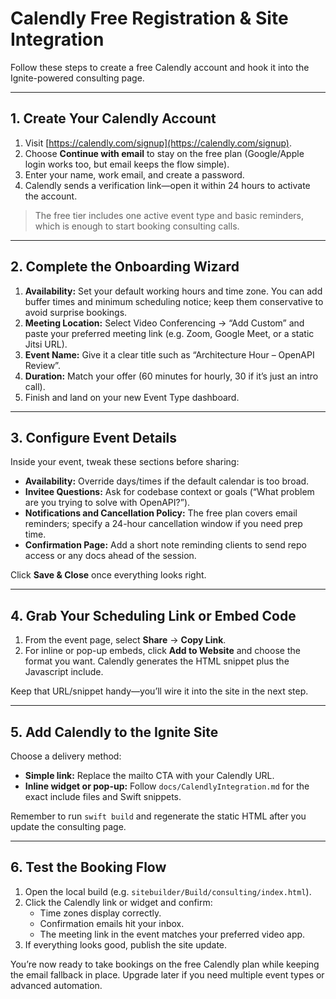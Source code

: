 # Calendly Free Registration & Site Integration

Follow these steps to create a free Calendly account and hook it into the Ignite-powered consulting page.

---

## 1. Create Your Calendly Account

1. Visit [https://calendly.com/signup](https://calendly.com/signup).  
2. Choose **Continue with email** to stay on the free plan (Google/Apple login works too, but email keeps the flow simple).  
3. Enter your name, work email, and create a password.  
4. Calendly sends a verification link—open it within 24 hours to activate the account.

> The free tier includes one active event type and basic reminders, which is enough to start booking consulting calls.

---

## 2. Complete the Onboarding Wizard

1. **Availability:** Set your default working hours and time zone. You can add buffer times and minimum scheduling notice; keep them conservative to avoid surprise bookings.  
2. **Meeting Location:** Select Video Conferencing → “Add Custom” and paste your preferred meeting link (e.g. Zoom, Google Meet, or a static Jitsi URL).  
3. **Event Name:** Give it a clear title such as “Architecture Hour – OpenAPI Review”.  
4. **Duration:** Match your offer (60 minutes for hourly, 30 if it’s just an intro call).  
5. Finish and land on your new Event Type dashboard.

---

## 3. Configure Event Details

Inside your event, tweak these sections before sharing:

- **Availability:** Override days/times if the default calendar is too broad.  
- **Invitee Questions:** Ask for codebase context or goals (“What problem are you trying to solve with OpenAPI?”).  
- **Notifications and Cancellation Policy:** The free plan covers email reminders; specify a 24-hour cancellation window if you need prep time.  
- **Confirmation Page:** Add a short note reminding clients to send repo access or any docs ahead of the session.

Click **Save & Close** once everything looks right.

---

## 4. Grab Your Scheduling Link or Embed Code

1. From the event page, select **Share** → **Copy Link**.  
2. For inline or pop-up embeds, click **Add to Website** and choose the format you want. Calendly generates the HTML snippet plus the Javascript include.

Keep that URL/snippet handy—you’ll wire it into the site in the next step.

---

## 5. Add Calendly to the Ignite Site

Choose a delivery method:

- **Simple link:** Replace the mailto CTA with your Calendly URL.  
- **Inline widget or pop-up:** Follow `docs/CalendlyIntegration.md` for the exact include files and Swift snippets.

Remember to run `swift build` and regenerate the static HTML after you update the consulting page.

---

## 6. Test the Booking Flow

1. Open the local build (e.g. `sitebuilder/Build/consulting/index.html`).  
2. Click the Calendly link or widget and confirm:
   - Time zones display correctly.  
   - Confirmation emails hit your inbox.  
   - The meeting link in the event matches your preferred video app.
3. If everything looks good, publish the site update.

You’re now ready to take bookings on the free Calendly plan while keeping the email fallback in place. Upgrade later if you need multiple event types or advanced automation. 
